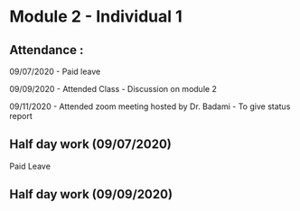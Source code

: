 # Module 2 - Individual 1

## Attendance :

09/07/2020 - Paid leave

09/09/2020 - Attended Class - Discussion on module 2

09/11/2020 - Attended zoom meeting hosted by Dr. Badami - To give status report

## Half day work (09/07/2020)

Paid Leave

## Half day work (09/09/2020)

